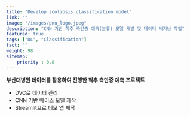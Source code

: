 ```yaml
---
title: "Develop scoliosis classification model"
link: ""
image: "/images/pnu_logo.jpeg"
description: "CNN 기반 척추 측만증 예측(분류) 모델 개발 및 데이터 버저닝 작업"
featured: true
tags: ["DL", "Classification"]
fact: ""
weight: 98
sitemap: 
    priority : 0.8
---
```

<!-- Read More -->
**부산대병원 데이터를 활용하여 진행한 척추 측만증 예측 프로젝트**
- DVC로 데이터 관리
- CNN 기반 베이스 모델 제작
- Streamlit으로 데모 앱 제작

